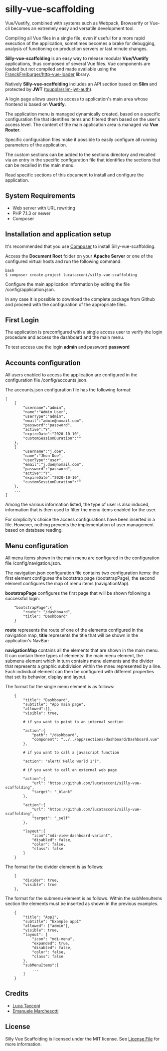 # silly-vue-scaffolding

Vue/Vuetify, combined with systems such as Webpack, Browserify or Vue-cli becomes an extremely easy and versatile development tool.

Compiling all Vue files in a single file, even if useful for a more rapid execution of the application, sometimes becomes a brake for debugging, analysis of functioning on production servers or last minute changes.

**Silly-vue-scaffolding** is an easy way to release modular **Vue/Vuetify** applications, thus composed of several Vue files. Vue components are loaded but not compiled and made available using the [FranckFreiburger/http-vue-loader](https://github.com/FranckFreiburger/http-vue-loader) library.

Natively **Silly-vue-scaffolding** includes an API section based on **Slim** and protected by **JWT** ([tuupola/slim-jwt-auth](https://github.com/tuupola/slim-jwt-auth)).

A login page allows users to access to application's main area whose frontend is based on **Vuetify**.

The application menu is managed dynamically created, based on a specific configuration file that identifies items and filtered them based on the user's access level. The content of the main application area is managed via **Vue Router**.

Specific configuration files make it possible to easily configure all running parameters of the application.

The custom sections can be added to the sections directory and recalled via an entry in the specific configuration file that identifies the sections that can be recalled in the main menu.

Read specific sections of this document to install and configure the application.


## System Requirements

* Web server with URL rewriting
* PHP 7.1.3 or newer
* Composer


## Installation and application setup

It's recommended that you use [Composer](https://getcomposer.org/) to install Silly-vue-scaffolding.

Access the **Document Root** folder on your **Apache Server** or one of the configured virtual hosts and run the following command:
```
bash
$ composer create-project lucatacconi/silly-vue-scaffolding
```

Configure the main application information by editing the file /config/application.json.

In any case it is possible to download the complete package from Github and proceed with the configuration of the appropriate files.


## First Login

The application is preconfigured with a single access user to verify the login procedure and access the dashboard and the main menu.

To test access use the login **admin** and password **password**


## Accounts configuration

All users enabled to access the application are configured in the configuration file /config/accounts.json.

The accounts.json configuration file has the following format:
```
[
    {
        "username":"admin",
        "name":"Admin User",
        "userType":"admin",
        "email":"admin@nomail.com",
        "password":"password",
        "active":"Y",
        "expireDate":"2020-10-10",
        "customSessionDuration":""
    },
    {
        "username":"j.doe",
        "name":"Jhon Doe",
        "userType":"user",
        "email":"j.doe@nomail.com",
        "password":"password",
        "active":"Y",
        "expireDate":"2020-10-10",
        "customSessionDuration":""
    },
    ...
]
```

Among the various information listed, the type of user is also induced, information that is then used to filter the menu items enabled for the user.

For simplicity's choice the access configurations have been inserted in a file. However, nothing prevents the implementation of user management based on database reading.

## Menu configuration

All menu items shown in the main menu are configured in the configuration file /config/navigation.json.

The navigation.json configuration file contains two configuration items: the first element configures the bootstrap page (bootstrapPage), the second element configures the map of menu items (navigationMap).

**bootstrapPage** configures the first page that will be shown following a successful login:
```
    "bootstrapPage":{
        "route": "/dashboard",
        "title": "Dashboard"
    }
```

**route** represents the route of one of the elements configured in the navigation map, **title** represents the title that will be shown in the application's NavBar:

**navigationMap** contains all the elements that are shown in the main menu. It can contain three types of elements: the main menu element, the submenu element which in turn contains menu elements and the divider that represents a graphic subdivision within the mneu represented by a line. Each individual element can then be configured with different properties that set its behavior, display and layout.

The format for the single menu element is as follows:
```
    {
        "title": "Dashboard",
        "subtitle": "App main page",
        "allowed":[],
        "visible": true,

        # if you want to point to an internal section

        "action":{
            "path": "/dashboard",
            "component": "../../app/sections/dashboard/Dashboard.vue"
        },

        # if you want to call a javascript function

        "action": "alert('Hello world 1')",

        # if you want to call an external web page

        "action":{
            "url": "https://github.com/lucatacconi/silly-vue-scaffolding",
            "target": "_blank"
        },

        "action":{
            "url": "https://github.com/lucatacconi/silly-vue-scaffolding",
            "target": "_self"
        },

        "layout":{
            "icon":"mdi-view-dashboard-variant",
            "disabled": false,
            "color": false,
            "class": false
        }
    }
```

The format for the divider element is as follows:
```
    {
        "divider": true,
        "visible": true
    },
```

The format for the submenu element is as follows. Within the subMenuItems section the elements must be inserted as shown in the previous examples.
```
    {
        "title": "App1",
        "subtitle": "Example app1"
        "allowed": ["admin"],
        "visible": true,
        "layout": {
            "icon": "mdi-menu",
            "expanded": true,
            "disabled": false,
            "color": false,
            "class": false
        },
        "subMenuItems":[
            ...
        ]
    }
```


## Credits

* [Luca Tacconi](https://github.com/lucatacconi)
* [Emanuele Marchesotti](https://github.com/flagellarmirror)


## License

Silly Vue Scaffolding is licensed under the MIT license. See [License File](LICENSE.md) for more information.
